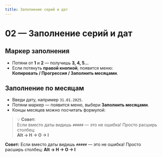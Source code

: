```yaml
---
title: Заполнение серий и дат
---
```


# 02 — Заполнение серий и дат

## Маркер заполнения
- Потяни от **1** и **2** — получишь **3, 4, 5…**
- Если потянуть **правой кнопкой**, появится меню:  
  **Копировать / Прогрессия / Заполнить месяцами**.

## Заполнение по месяцам
- Введи дату, например `31.01.2025`.
- Потяни маркер — появится меню, выбери **Заполнить месяцами**.
- Концы месяцев можно посчитать формулой:  
> 💡 **Совет:**  
> Если вместо даты видишь `#####` — это не ошибка! Просто расширь столбец:  
> **Alt → H → O → I**

<div class="callout tip">
  <strong>Совет:</strong> Если вместо даты видишь <code>#####</code> — это не ошибка!
  Просто расширь столбец: <strong>Alt → H → O → I</strong>
</div>
